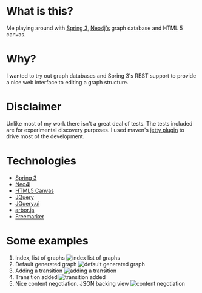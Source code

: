 # What is this? #
Me playing around with [Spring 3](http://static.springsource.org/spring/docs/3.1.0.M1/spring-framework-reference/html/), [Neo4j's](http://neo4j.org/) graph database and HTML 5 canvas.

# Why? #
I wanted to try out graph databases and Spring 3's REST support to provide a nice web interface to editing a graph structure.

# Disclaimer #
Unlike most of my work there isn't a great deal of tests. The tests included are for experimental discovery purposes. I used maven's [jetty plugin](http://docs.codehaus.org/display/JETTY/Maven+Jetty+Plugin) to drive most of the development.

# Technologies #
*  [Spring 3](http://static.springsource.org/spring/docs/3.1.0.M1/spring-framework-reference/html/)
*  [Neo4j](http://neo4j.org/)
*  [HTML5 Canvas](http://www.whatwg.org/specs/web-apps/current-work/multipage/the-canvas-element.html)
*  [JQuery](http://jquery.com/)
*  [JQuery.ui](http://jqueryui.com/)
*  [arbor.js](http://arborjs.org/)
*  [Freemarker](http://freemarker.sourceforge.net/)

# Some examples #
1. Index, list of graphs ![index list of graphs](https://github.com/oxlade39/graphflow/blob/master/src/main/webapp/META-INF/resources/images/index%20list%20of%20graphs.png)
2. Default generated graph ![default generated graph](https://github.com/oxlade39/graphflow/blob/master/src/main/webapp/META-INF/resources/images/default%20generated%20graph.png)
3. Adding a transition ![adding a transition](https://github.com/oxlade39/graphflow/blob/master/src/main/webapp/META-INF/resources/images/adding%20a%20transition.png)
4. Transition added ![transition added](https://github.com/oxlade39/graphflow/blob/master/src/main/webapp/META-INF/resources/images/adding%20a%20transition.png)
5. Nice content negotiation. JSON backing view ![content negotiation](https://github.com/oxlade39/graphflow/blob/master/src/main/webapp/META-INF/resources/images/content%20negotiation.png)